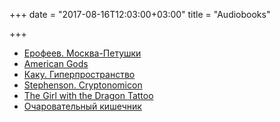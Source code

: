 +++
date = "2017-08-16T12:03:00+03:00"
title = "Audiobooks"

+++

- [Ерофеев. Москва-Петушки](https://s3-eu-west-1.amazonaws.com/falseprotagonist-one/erofeev/erofeev.xml)
- [American Gods](https://s3-eu-west-1.amazonaws.com/falseprotagonist-one/AmericanGods/AmericanGods.xml)
- [Каку. Гиперпространство](https://s3-eu-west-1.amazonaws.com/falseprotagonist-one/Kaku_M_Giperprostranstvo_(Roslyakov_M)/Kaku_M_Giperprostranstvo_(Roslyakov_M).xml)
- [Stephenson. Cryptonomicon](https://s3-eu-west-1.amazonaws.com/falseprotagonist-one/Neal+Stephenson+-+Cryptonomicon+(2009)/Neal+Stephenson+-+Cryptonomicon+(2009).xml)
- [The Girl with the Dragon Tattoo](https://s3-eu-west-1.amazonaws.com/falseprotagonist-one/Stieg+Larsson+-+The+Girl+with+the+Dragon+Tattoo/Stieg+Larsson+-+The+Girl+with+the+Dragon+Tattoo.xml)
- [Очаровательный кишечник](https://s3-eu-west-1.amazonaws.com/falseprotagonist-one/belly/belly.xml)
